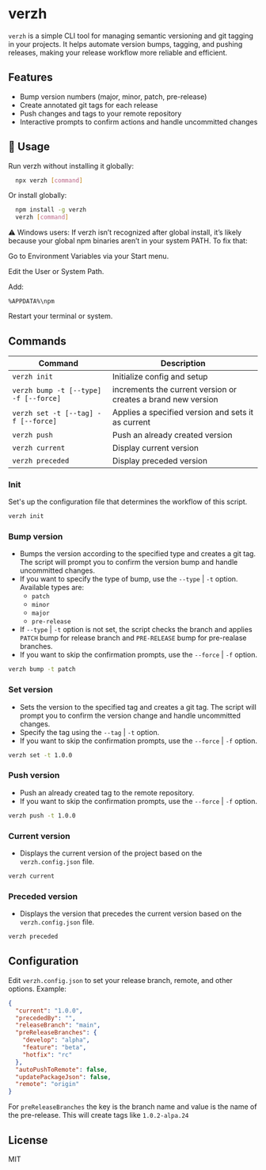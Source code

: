 # verzh

`verzh` is a simple CLI tool for managing semantic versioning and git tagging in your projects. It helps automate version bumps, tagging, and pushing releases, making your release workflow more reliable and efficient.

## Features

- Bump version numbers (major, minor, patch, pre-release)
- Create annotated git tags for each release
- Push changes and tags to your remote repository
- Interactive prompts to confirm actions and handle uncommitted changes

## 🔧 Usage

Run verzh without installing it globally:

```bash
  npx verzh [command]
```

Or install globally:

```bash
  npm install -g verzh
  verzh [command]
```

⚠️ Windows users: If verzh isn’t recognized after global install, it’s likely because your global npm binaries aren’t in your system PATH. To fix that:

Go to Environment Variables via your Start menu.

Edit the User or System Path.

Add:

```shell
%APPDATA%\npm
```

Restart your terminal or system.

## Commands

| Command             | Description                                     |
| ------------------- | ----------------------------------------------- |
| `verzh init`        | Initialize config and setup                     |
| `verzh bump -t [--type] -f [--force]` | increments the current version or creates a brand new version |
| `verzh set -t [--tag] -f [--force]` | Applies a specified version and sets it as current |
| `verzh push`     | Push an already created version |
| `verzh current`     | Display current version |
| `verzh preceded`     | Display preceded version |

### Init

Set's up the configuration file that determines the workflow of this script.

```sh
verzh init
```

### Bump version

- Bumps the version according to the specified type and creates a git tag. The script will prompt you to confirm the version bump and handle uncommitted changes.
- If you want to specify the type of bump, use the `--type` | `-t` option. Available types are:
  - `patch`
  - `minor`
  - `major`
  - `pre-release`
- If `--type` | `-t` option is not set, the script checks the branch and applies `PATCH` bump for release branch and `PRE-RELEASE` bump for pre-realase branches. 
- If you want to skip the confirmation prompts, use the `--force` | `-f` option.

```sh
verzh bump -t patch
```

### Set version

- Sets the version to the specified tag and creates a git tag. The script will prompt you to confirm the version change and handle uncommitted changes.
- Specify the tag using the `--tag` | `-t` option.
- If you want to skip the confirmation prompts, use the `--force` | `-f` option.

```sh
verzh set -t 1.0.0
```

### Push version

- Push an already created tag to the remote repository.
- If you want to skip the confirmation prompts, use the `--force` | `-f` option.

```sh
verzh push -t 1.0.0
```

### Current version

- Displays the current version of the project based on the `verzh.config.json` file.

```sh
verzh current
```

### Preceded version

- Displays the version that precedes the current version based on the `verzh.config.json` file.

```sh
verzh preceded
```

## Configuration

Edit `verzh.config.json` to set your release branch, remote, and other options. Example:

```json
{
  "current": "1.0.0",
  "precededBy": "",
  "releaseBranch": "main",
  "preReleaseBranches": {
    "develop": "alpha",
    "feature": "beta",
    "hotfix": "rc"
  },
  "autoPushToRemote": false,
  "updatePackageJson": false,
  "remote": "origin"
}
```

For `preReleaseBranches` the key is the branch name and value is the name of the pre-release. This will create tags like `1.0.2-alpa.24`

## License

MIT
